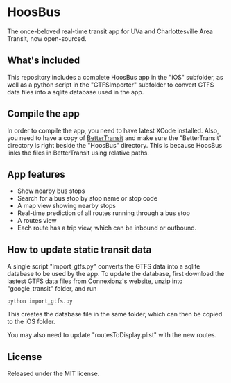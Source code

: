 # HoosBus

The once-beloved real-time transit app for UVa and Charlottesville Area Transit, now open-sourced.

## What's included

This repository includes a complete HoosBus app in the "iOS" subfolder, as well as a python script in the "GTFSImporter" subfolder to convert GTFS data files into a sqlite database used in the app.

## Compile the app

In order to compile the app, you need to have latest XCode installed. Also, you need to have a copy of [BetterTransit](https://github.com/HappenApps/BetterTransit) and make sure the "BetterTransit" directory is right beside the "HoosBus" directory. This is because HoosBus links the files in BetterTransit using relative paths. 

## App features

* Show nearby bus stops
* Search for a bus stop by stop name or stop code
* A map view showing nearby stops
* Real-time prediction of all routes running through a bus stop
* A routes view
* Each route has a trip view, which can be inbound or outbound.


## How to update static transit data

A single script "import_gtfs.py" converts the GTFS data into a sqlite database to be used by the app. To update the database, first download the lastest GTFS data files from Connexionz's website, unzip into "google_transit" folder, and run
    
    python import_gtfs.py

This creates the database file in the same folder, which can then be copied to the iOS folder.

You may also need to update "routesToDisplay.plist" with the new routes.

## License
Released under the MIT license.
